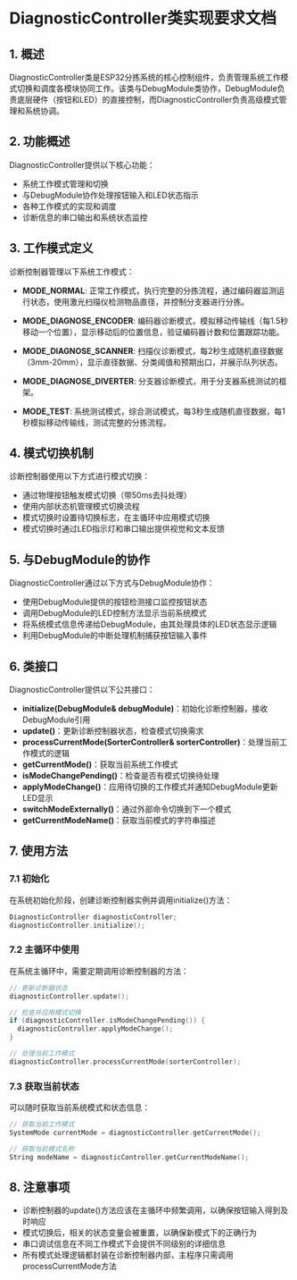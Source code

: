 # DiagnosticController类实现要求文档

## 1. 概述

DiagnosticController类是ESP32分拣系统的核心控制组件，负责管理系统工作模式切换和调度各模块协同工作。该类与DebugModule类协作，DebugModule负责底层硬件（按钮和LED）的直接控制，而DiagnosticController负责高级模式管理和系统协调。

## 2. 功能概述

DiagnosticController提供以下核心功能：

- 系统工作模式管理和切换
- 与DebugModule协作处理按钮输入和LED状态指示
- 各种工作模式的实现和调度
- 诊断信息的串口输出和系统状态监控

## 3. 工作模式定义

诊断控制器管理以下系统工作模式：

- **MODE_NORMAL**: 正常工作模式，执行完整的分拣流程，通过编码器监测运行状态，使用激光扫描仪检测物品直径，并控制分支器进行分拣。

- **MODE_DIAGNOSE_ENCODER**: 编码器诊断模式，模拟移动传输线（每1.5秒移动一个位置），显示移动后的位置信息，验证编码器计数和位置跟踪功能。

- **MODE_DIAGNOSE_SCANNER**: 扫描仪诊断模式，每2秒生成随机直径数据（3mm-20mm），显示直径数据、分类阈值和预期出口，并展示队列状态。

- **MODE_DIAGNOSE_DIVERTER**: 分支器诊断模式，用于分支器系统测试的框架。

- **MODE_TEST**: 系统测试模式，综合测试模式，每3秒生成随机直径数据，每1秒模拟移动传输线，测试完整的分拣流程。

## 4. 模式切换机制

诊断控制器使用以下方式进行模式切换：

- 通过物理按钮触发模式切换（带50ms去抖处理）
- 使用内部状态机管理模式切换流程
- 模式切换时设置待切换标志，在主循环中应用模式切换
- 模式切换时通过LED指示灯和串口输出提供视觉和文本反馈

## 5. 与DebugModule的协作

DiagnosticController通过以下方式与DebugModule协作：

- 使用DebugModule提供的按钮检测接口监控按钮状态
- 调用DebugModule的LED控制方法显示当前系统模式
- 将系统模式信息传递给DebugModule，由其处理具体的LED状态显示逻辑
- 利用DebugModule的中断处理机制捕获按钮输入事件

## 6. 类接口

DiagnosticController提供以下公共接口：

- **initialize(DebugModule& debugModule)**：初始化诊断控制器，接收DebugModule引用
- **update()**：更新诊断控制器状态，检查模式切换需求
- **processCurrentMode(SorterController& sorterController)**：处理当前工作模式的逻辑
- **getCurrentMode()**：获取当前系统工作模式
- **isModeChangePending()**：检查是否有模式切换待处理
- **applyModeChange()**：应用待切换的工作模式并通知DebugModule更新LED显示
- **switchModeExternally()**：通过外部命令切换到下一个模式
- **getCurrentModeName()**：获取当前模式的字符串描述

## 7. 使用方法

### 7.1 初始化

在系统初始化阶段，创建诊断控制器实例并调用initialize()方法：

```cpp
DiagnosticController diagnosticController;
diagnosticController.initialize();
```

### 7.2 主循环中使用

在系统主循环中，需要定期调用诊断控制器的方法：

```cpp
// 更新诊断器状态
diagnosticController.update();

// 检查并应用模式切换
if (diagnosticController.isModeChangePending()) {
  diagnosticController.applyModeChange();
}

// 处理当前工作模式
diagnosticController.processCurrentMode(sorterController);
```

### 7.3 获取当前状态

可以随时获取当前系统模式和状态信息：

```cpp
// 获取当前工作模式
SystemMode currentMode = diagnosticController.getCurrentMode();

// 获取当前模式名称
String modeName = diagnosticController.getCurrentModeName();
```

## 8. 注意事项

- 诊断控制器的update()方法应该在主循环中频繁调用，以确保按钮输入得到及时响应
- 模式切换后，相关的状态变量会被重置，以确保新模式下的正确行为
- 串口调试信息在不同工作模式下会提供不同级别的详细信息
- 所有模式处理逻辑都封装在诊断控制器内部，主程序只需调用processCurrentMode方法